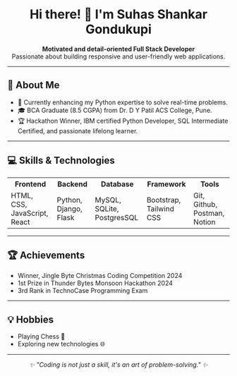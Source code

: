 <h1 align="center">Hi there! 👋 I'm Suhas Shankar Gondukupi</h1>

<p align="center">
  <strong>Motivated and detail-oriented Full Stack Developer</strong> <br>
  Passionate about building responsive and user-friendly web applications.
</p>

---

<h2>🚀 About Me</h2>
<ul>
  <li>🌱 Currently enhancing my Python expertise to solve real-time problems.</li>
  <li>🎓 BCA Graduate (8.5 CGPA) from Dr. D Y Patil ACS College, Pune.</li>
  <li>🏆 Hackathon Winner, IBM certified Python Developer, SQL Intermediate Certified, and passionate lifelong learner.</li>
</ul>

---

<h2>💻 Skills & Technologies</h2>
<table>
  <tr>
    <th>Frontend</th>
    <th>Backend</th>
    <th>Database</th>
    <th>Framework</th>
    <th>Tools</th>
  </tr>
  <tr>
    <td>HTML, CSS, JavaScript, React</td>
    <td>Python, Django, Flask</td>
    <td>MySQL, SQLite, PostgresSQL</td>
    <td>Bootstrap, Tailwind CSS</td>
    <td>Git, Github, Postman, Notion</td>
  </tr>
</table>

---



<h2>🏆 Achievements</h2>
<ul>
  <li>Winner, Jingle Byte Christmas Coding Competition 2024 </li>
  <li>1st Prize in Thunder Bytes Monsoon Hackathon 2024</li>
  <li>3rd Rank in TechnoCase Programming Exam</li>
  
</ul>

---

<h2>💡 Hobbies</h2>
<ul>
  <li>Playing Chess 🏏</li>
  <li>Exploring new technologies 🌐</li>
</ul>

---




<p align="center"><em>✨ "Coding is not just a skill, it's an art of problem-solving." ✨</em></p>
